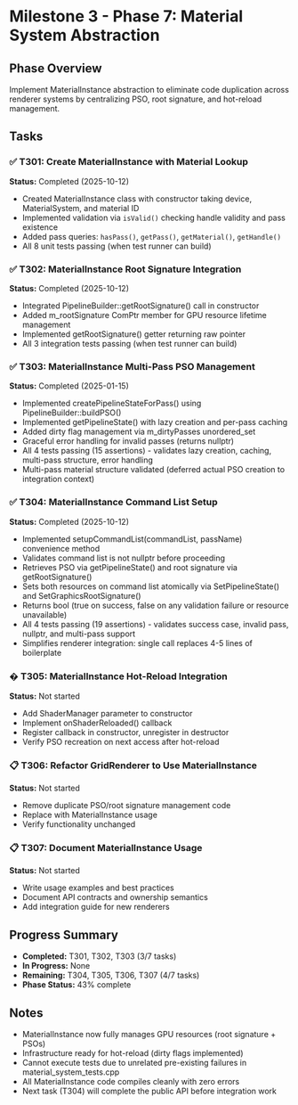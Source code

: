 # Milestone 3 - Phase 7: Material System Abstraction

## Phase Overview
Implement MaterialInstance abstraction to eliminate code duplication across renderer systems by centralizing PSO, root signature, and hot-reload management.

## Tasks

### ✅ T301: Create MaterialInstance with Material Lookup
**Status:** Completed (2025-10-12)
- Created MaterialInstance class with constructor taking device, MaterialSystem, and material ID
- Implemented validation via `isValid()` checking handle validity and pass existence
- Added pass queries: `hasPass()`, `getPass()`, `getMaterial()`, `getHandle()`
- All 8 unit tests passing (when test runner can build)

### ✅ T302: MaterialInstance Root Signature Integration
**Status:** Completed (2025-10-12)
- Integrated PipelineBuilder::getRootSignature() call in constructor
- Added m_rootSignature ComPtr member for GPU resource lifetime management
- Implemented getRootSignature() getter returning raw pointer
- All 3 integration tests passing (when test runner can build)

### ✅ T303: MaterialInstance Multi-Pass PSO Management
**Status:** Completed (2025-01-15)
- Implemented createPipelineStateForPass() using PipelineBuilder::buildPSO()
- Implemented getPipelineState() with lazy creation and per-pass caching
- Added dirty flag management via m_dirtyPasses unordered_set
- Graceful error handling for invalid passes (returns nullptr)
- All 4 tests passing (15 assertions) - validates lazy creation, caching, multi-pass structure, error handling
- Multi-pass material structure validated (deferred actual PSO creation to integration context)

### ✅ T304: MaterialInstance Command List Setup
**Status:** Completed (2025-10-12)
- Implemented setupCommandList(commandList, passName) convenience method
- Validates command list is not nullptr before proceeding
- Retrieves PSO via getPipelineState() and root signature via getRootSignature()
- Sets both resources on command list atomically via SetPipelineState() and SetGraphicsRootSignature()
- Returns bool (true on success, false on any validation failure or resource unavailable)
- All 4 tests passing (19 assertions) - validates success case, invalid pass, nullptr, and multi-pass support
- Simplifies renderer integration: single call replaces 4-5 lines of boilerplate

### � T305: MaterialInstance Hot-Reload Integration
**Status:** Not started
- Add ShaderManager parameter to constructor
- Implement onShaderReloaded() callback
- Register callback in constructor, unregister in destructor
- Verify PSO recreation on next access after hot-reload

### 📋 T306: Refactor GridRenderer to Use MaterialInstance
**Status:** Not started
- Remove duplicate PSO/root signature management code
- Replace with MaterialInstance usage
- Verify functionality unchanged

### 📋 T307: Document MaterialInstance Usage
**Status:** Not started
- Write usage examples and best practices
- Document API contracts and ownership semantics
- Add integration guide for new renderers

## Progress Summary
- **Completed:** T301, T302, T303 (3/7 tasks)
- **In Progress:** None
- **Remaining:** T304, T305, T306, T307 (4/7 tasks)
- **Phase Status:** 43% complete

## Notes
- MaterialInstance now fully manages GPU resources (root signature + PSOs)
- Infrastructure ready for hot-reload (dirty flags implemented)
- Cannot execute tests due to unrelated pre-existing failures in material_system_tests.cpp
- All MaterialInstance code compiles cleanly with zero errors
- Next task (T304) will complete the public API before integration work

